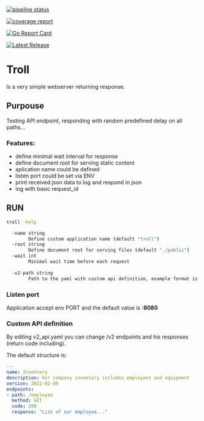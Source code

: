[![pipeline status](https://gitlab.com/theztd/troll/badges/main/pipeline.svg)](https://gitlab.com/theztd/troll/-/commits/main)

[![coverage report](https://gitlab.com/theztd/troll/badges/main/coverage.svg)](https://gitlab.com/theztd/troll/-/commits/main)

[![Go Report Card](https://goreportcard.com/badge/gitlab.com/theztd/troll?style=flat-square)](https://goreportcard.com/report/gitlab.com/theztd/troll)

[![Latest Release](https://gitlab.com/theztd/troll/-/badges/release.svg)](https://gitlab.com/theztd/troll/-/releases)


# Troll

Is a very simple webserver returning response.


## Purpouse

Testing API endpoint, responding with random predefined delay on all paths... 

### Features:
 * define minimal wait interval for response
 * define document root for serving static content
 * aplication name could be defined
 * listen port could be set via ENV
 * print received json data to log and respond in json
 * log with basic request_id
 
## RUN

```bash
troll -help

  -name string
        Define custom application name (default "troll")
  -root string
        Define document root for serving files (default "./public")
  -wait int
        Minimal wait time before each request
      
  -v2-path string
        Path to the yaml with custom api definition, example format is in part custom API definition

```

### Listen port

Application accept env PORT and the default value is **:8080**


### Custom API definition

By editing v2_api.yaml you can change /v2 endpoints and his responses (return code including).

The default structure is:
```yaml
---
name: Inventory
description: Our company inventory includes employees and equipment
version: 2022-02-09
endpoints:
- path: /employee
  method: GET
  code: 200
  response: "List of our employee..."
```